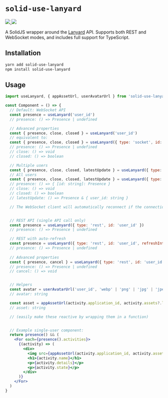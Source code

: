 # `solid-use-lanyard`

<p>
  <a href="https://www.npmjs.com/package/solid-use-lanyard">
    <img src="https://img.shields.io/npm/v/solid-use-lanyard">
    <img src="https://img.shields.io/bundlephobia/min/solid-use-lanyard">
  </a>
</p>


A SolidJS wrapper around the [Lanyard](https://github.com/Phineas/lanyard) API. Supports both REST and WebSocket modes, and includes full support for TypeScript.



## Installation

```bash
yarn add solid-use-lanyard
npm install solid-use-lanyard
```

## Usage

```jsx
import useLanyard, { appAssetUrl, userAvatarUrl } from 'solid-use-lanyard'

const Component = () => {
  // Default: WebSocket API
  const presence = useLanyard('user_id')
  // presence: () => Presence | undefined

  // Advanced properties
  const { presence, close, closed } = useLanyard('user_id')
  // equivalent to:
  const { presence, close, closed } = useLanyard({ type: 'socket', id: 'user_id' })
  // presence: () => Presence | undefined
  // close: () => void
  // closed: () => boolean

  // Multiple users
  const { presence, close, closed, latestUpdate } = useLanyard({ type: 'socket', ids: ['user_id1', 'user_id2'] })
  // All users
  const { presence, close, closed, latestUpdate } = useLanyard({ type: 'socket', all: true })
  // presence: () => { [id: string]: Presence }
  // close: () => void
  // closed: () => boolean
  // latestUpdate: () => Presence & { user_id: string }

  // The WebSocket client will automatically reconnect if the connection is lost


  // REST API (single API call only)
  const presence = useLanyard({ type: 'rest', id: 'user_id' })
  // presence: () => Presence | undefined

  // REST with auto-refresh
  const presence = useLanyard({ type: 'rest', id: 'user_id', refreshInterval: 1000 /* ms */ })
  // presence: () => Presence | undefined
  
  // Advanced properties
  const { presence, cancel } = useLanyard({ type: 'rest', id: 'user_id', refreshInterval: 1000 /* ms */ })
  // presence: () => Presence | undefined
  // cancel: () => void


  // Helpers
  const avatar = userAvatarUrl('user_id', 'webp' | 'png' | 'jpg' | 'jpeg' | 'gif') // default: 'webp'
  // avatar: string

  const asset = appAssetUrl(activity.application_id, activity.assets?.large_image, 'webp' | 'png' | 'jpg' | 'jpeg' | 'gif') // default: 'webp'
  // asset: string

  // (easily make these reactive by wrapping them in a function)


  // Example single-user component:
  return presence() && (
    <For each={presence().activities}>
      {(activity) => (
        <div>
          <img src={appAssetUrl(activity.application_id, activity.assets?.large_image)} />
          <h1>{activity.name}</h1>
          <p>{activity.details}</p>
          <p>{activity.state}</p>
        </div>
      )}
    </For>
  )
}
```
